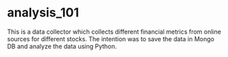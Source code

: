 # analysis_101

This is a data collector which collects different financial metrics from online sources for different stocks. The intention was to save the data in Mongo DB and analyze the data using Python. 
